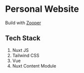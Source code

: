 # Personal Website

Build with [Zooper](https://github.com/fayazara/zooper)


## Tech Stack

1. Nuxt JS
2. Tailwind CSS
3. Vue
4. Nuxt Content Module
